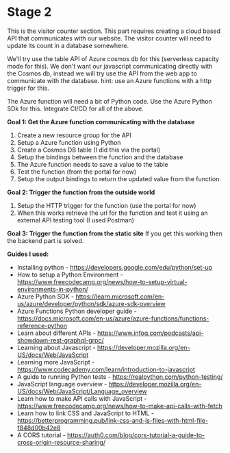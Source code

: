  # Stage 2 
 
This is the visitor counter section. This part requires  creating a cloud based  API
that communicates with our website.
The visitor counter will need to update its count in a database somewhere.

We'll try use the table API of Azure cosmos db for this (serverless capacity mode for this).
We don't want our javascript communicating directly with the Cosmos db, instead we will try use the API
from the web app to communicate with the database. hint: use an Azure functions with a http trigger for this.

The Azure function will need a bit of Python code. Use the Azure Python SDk for this.
Integrate CI/CD for all of the above.

**Goal 1: Get the Azure function communicating with the database**
1. Create a new resource group for the API
2. Setup a Azure function using Python
3. Create a Cosmos DB table (I did this via the portal)
4. Setup the bindings between the function and the database
5. The Azure function needs to save a value to the table
6. Test the function (from the portal for now)
7. Setup the output bindings to return the  updated value from the function.

**Goal 2: Trigger the function from the outside world**
1. Setup the HTTP trigger for the function (use the portal for now)
2. When this works retrieve the url for the function and test it using an external API testing tool (I used Postman)

**Goal 3: Trigger the function from the static site**
If you get this working then the backend part is solved.
    
**Guides I used:**

- Installing python - https://developers.google.com/edu/python/set-up
- How to setup a Python Environment - https://www.freecodecamp.org/news/how-to-setup-virtual-environments-in-python/ 
- Azure Python SDK - https://learn.microsoft.com/en-us/azure/developer/python/sdk/azure-sdk-overview
- Azure Functions Python developer guide - https://docs.microsoft.com/en-us/azure/azure-functions/functions-reference-python
- Learn about different APIs - https://www.infoq.com/podcasts/api-showdown-rest-graphql-grpc/
- Learning about Javascript - https://developer.mozilla.org/en-US/docs/Web/JavaScript 
- Learning more JavaScript - https://www.codecademy.com/learn/introduction-to-javascript
- A guide to running Python tests - https://realpython.com/python-testing/
- JavaScript language overview - https://developer.mozilla.org/en-US/docs/Web/JavaScript/Language_overview
- Learn how to make API calls with JavaScript - https://www.freecodecamp.org/news/how-to-make-api-calls-with-fetch
- Learn how to link CSS and JavaScript to HTML - https://betterprogramming.pub/link-css-and-js-files-with-html-file-f848d00b42e8 
- A CORS tutorial - https://auth0.com/blog/cors-tutorial-a-guide-to-cross-origin-resource-sharing/



